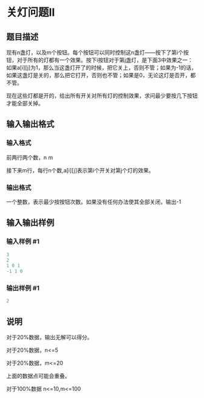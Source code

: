 # 关灯问题II

## 题目描述

现有n盏灯，以及m个按钮。每个按钮可以同时控制这n盏灯——按下了第i个按钮，对于所有的灯都有一个效果。按下i按钮对于第j盏灯，是下面3中效果之一：如果a[i][j]为1，那么当这盏灯开了的时候，把它关上，否则不管；如果为-1的话，如果这盏灯是关的，那么把它打开，否则也不管；如果是0，无论这灯是否开，都不管。

现在这些灯都是开的，给出所有开关对所有灯的控制效果，求问最少要按几下按钮才能全部关掉。

## 输入输出格式

### 输入格式

前两行两个数，n m

接下来m行，每行n个数,a[i][j]表示第i个开关对第j个灯的效果。

### 输出格式

一个整数，表示最少按按钮次数。如果没有任何办法使其全部关闭，输出-1

## 输入输出样例

### 输入样例 #1

```cpp
3
2
1 0 1
-1 1 0
```


### 输出样例 #1

```cpp
2
```


## 说明

对于20%数据，输出无解可以得分。

对于20%数据，n<=5

对于20%数据，m<=20

上面的数据点可能会重叠。

对于100%数据 n<=10,m<=100

